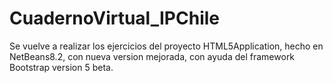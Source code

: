 # CuadernoVirtual_IPChile

Se vuelve a realizar los ejercicios del proyecto HTML5Application, hecho en NetBeans8.2,
con nueva version mejorada, con ayuda del framework Bootstrap version 5 beta.
